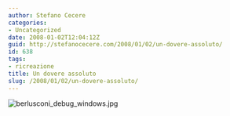 ```yaml
---
author: Stefano Cecere
categories:
- Uncategorized
date: 2008-01-02T12:04:12Z
guid: http://stefanocecere.com/2008/01/02/un-dovere-assoluto/
id: 638
tags:
- ricreazione
title: Un dovere assoluto
slug: /2008/01/02/un-dovere-assoluto/
---
```


![berlusconi_debug_windows.jpg](http://stefanocecere.com/wp-content/uploads/sites/3/2008/01/berlusconi_debug_windows.jpg)
